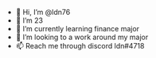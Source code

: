 - 👋 Hi, I’m @ldn76
- 👀 I’m 23 
- 🌱 I’m currently learning finance major
- 💞️ I’m looking to a work around my major
- 📫 Reach me through discord ldn#4718

<!---
ldn76/ldn76 is a ✨ special ✨ repository because its `README.md` (this file) appears on your GitHub profile.
You can click the Preview link to take a look at your changes.
--->
